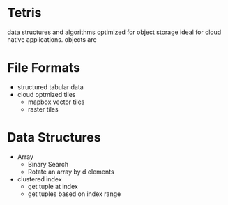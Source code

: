 # Tetris
data structures and algorithms optimized for object storage ideal for cloud native applications. objects are 

# File Formats
- structured tabular data
- cloud optmized tiles
  - mapbox vector tiles
  - raster tiles
# Data Structures
- Array
  - Binary Search
  - Rotate an array by d elements
- clustered index
  - get tuple at index
  - get tuples based on index range
